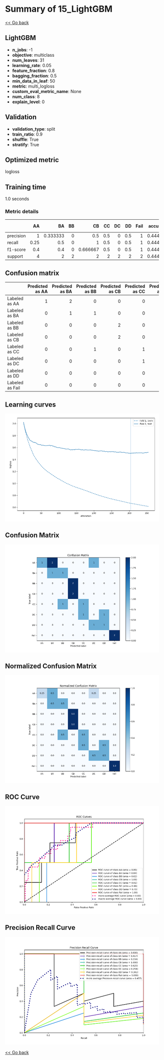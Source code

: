 # Summary of 15_LightGBM

[<< Go back](../README.md)


## LightGBM
- **n_jobs**: -1
- **objective**: multiclass
- **num_leaves**: 31
- **learning_rate**: 0.05
- **feature_fraction**: 0.8
- **bagging_fraction**: 0.5
- **min_data_in_leaf**: 50
- **metric**: multi_logloss
- **custom_eval_metric_name**: None
- **num_class**: 8
- **explain_level**: 0

## Validation
 - **validation_type**: split
 - **train_ratio**: 0.9
 - **shuffle**: True
 - **stratify**: True

## Optimized metric
logloss

## Training time

1.0 seconds

### Metric details
|           |   AA |       BA |   BB |       CB |   CC |   DC |   DD |   Fail |   accuracy |   macro avg |   weighted avg |   logloss |
|:----------|-----:|---------:|-----:|---------:|-----:|-----:|-----:|-------:|-----------:|------------:|---------------:|----------:|
| precision | 1    | 0.333333 |    0 | 0.5      |  0.5 |    0 |  0.5 |      1 |   0.444444 |    0.479167 |       0.537037 |   1.50112 |
| recall    | 0.25 | 0.5      |    0 | 1        |  0.5 |    0 |  0.5 |      1 |   0.444444 |    0.46875  |       0.444444 |   1.50112 |
| f1-score  | 0.4  | 0.4      |    0 | 0.666667 |  0.5 |    0 |  0.5 |      1 |   0.444444 |    0.433333 |       0.42963  |   1.50112 |
| support   | 4    | 2        |    2 | 2        |  2   |    2 |  2   |      2 |   0.444444 |   18        |      18        |   1.50112 |


## Confusion matrix
|                 |   Predicted as AA |   Predicted as BA |   Predicted as BB |   Predicted as CB |   Predicted as CC |   Predicted as DC |   Predicted as DD |   Predicted as Fail |
|:----------------|------------------:|------------------:|------------------:|------------------:|------------------:|------------------:|------------------:|--------------------:|
| Labeled as AA   |                 1 |                 2 |                 0 |                 0 |                 0 |                 1 |                 0 |                   0 |
| Labeled as BA   |                 0 |                 1 |                 1 |                 0 |                 0 |                 0 |                 0 |                   0 |
| Labeled as BB   |                 0 |                 0 |                 0 |                 2 |                 0 |                 0 |                 0 |                   0 |
| Labeled as CB   |                 0 |                 0 |                 0 |                 2 |                 0 |                 0 |                 0 |                   0 |
| Labeled as CC   |                 0 |                 0 |                 1 |                 0 |                 1 |                 0 |                 0 |                   0 |
| Labeled as DC   |                 0 |                 0 |                 0 |                 0 |                 1 |                 0 |                 1 |                   0 |
| Labeled as DD   |                 0 |                 0 |                 0 |                 0 |                 0 |                 1 |                 1 |                   0 |
| Labeled as Fail |                 0 |                 0 |                 0 |                 0 |                 0 |                 0 |                 0 |                   2 |

## Learning curves
![Learning curves](learning_curves.png)
## Confusion Matrix

![Confusion Matrix](confusion_matrix.png)


## Normalized Confusion Matrix

![Normalized Confusion Matrix](confusion_matrix_normalized.png)


## ROC Curve

![ROC Curve](roc_curve.png)


## Precision Recall Curve

![Precision Recall Curve](precision_recall_curve.png)



[<< Go back](../README.md)
